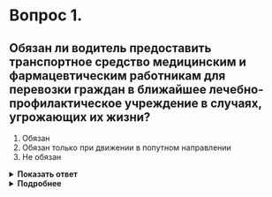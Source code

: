 # Вопрос 1.

## Обязан ли водитель предоставить транспортное средство медицинским и фармацевтическим работникам для перевозки граждан в ближайшее лечебно-профилактическое учреждение в случаях, угрожающих их жизни?

1. Обязан
2. Обязан только при движении в попутном направлении
3. Не обязан

<details>
<summary><b>Показать ответ</b></summary>
Правильный ответ: 1
</details>
<details>
<summary><b>Подробнее</b></summary>
Оказывать такую транспортную услугу медицинским и фармацевтическим работникам обязывает пункт 2.3.3 ПДД.
</details>